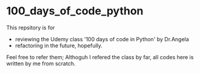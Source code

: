 # 100_days_of_code_python
This repsitory is for
- reviewing the Udemy class '100 days of code in Python' by Dr.Angela
- refactoring in the future, hopefully.

Feel free to refer them; Althoguh I refered the class by far, all codes here is written by me from scratch.
